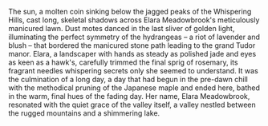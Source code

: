 The sun, a molten coin sinking below the jagged peaks of the Whispering Hills, cast long, skeletal shadows across Elara Meadowbrook's meticulously manicured lawn.  Dust motes danced in the last sliver of golden light, illuminating the perfect symmetry of the hydrangeas – a riot of lavender and blush – that bordered the manicured stone path leading to the grand Tudor manor.  Elara, a landscaper with hands as steady as polished jade and eyes as keen as a hawk's, carefully trimmed the final sprig of rosemary, its fragrant needles whispering secrets only she seemed to understand.  It was the culmination of a long day, a day that had begun in the pre-dawn chill with the methodical pruning of the Japanese maple and ended here, bathed in the warm, final hues of the fading day.  Her name, Elara Meadowbrook, resonated with the quiet grace of the valley itself, a valley nestled between the rugged mountains and a shimmering lake.
